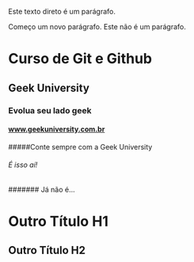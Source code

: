 Este texto direto é um parágrafo.

Começo um novo parágrafo.
Este não é um parágrafo.

# Curso de Git e Github

## Geek University

### Evolua seu lado geek

#### www.geekuniversity.com.br

#####Conte sempre com a Geek University

###### É isso aí!

####### Já não é...

Outro Título H1
=

Outro Título H2
-
